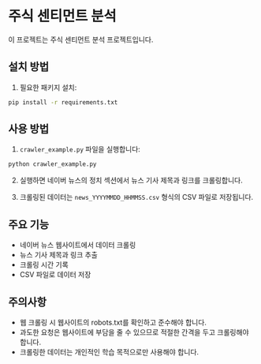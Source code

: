 # 주식 센티먼트 분석

이 프로젝트는 주식 센티먼트 분석 프로젝트입니다.

## 설치 방법

1. 필요한 패키지 설치:
```bash
pip install -r requirements.txt
```

## 사용 방법

1. `crawler_example.py` 파일을 실행합니다:
```bash
python crawler_example.py
```

2. 실행하면 네이버 뉴스의 정치 섹션에서 뉴스 기사 제목과 링크를 크롤링합니다.

3. 크롤링된 데이터는 `news_YYYYMMDD_HHMMSS.csv` 형식의 CSV 파일로 저장됩니다.

## 주요 기능

- 네이버 뉴스 웹사이트에서 데이터 크롤링
- 뉴스 기사 제목과 링크 추출
- 크롤링 시간 기록
- CSV 파일로 데이터 저장

## 주의사항

- 웹 크롤링 시 웹사이트의 robots.txt를 확인하고 준수해야 합니다.
- 과도한 요청은 웹사이트에 부담을 줄 수 있으므로 적절한 간격을 두고 크롤링해야 합니다.
- 크롤링한 데이터는 개인적인 학습 목적으로만 사용해야 합니다. 
